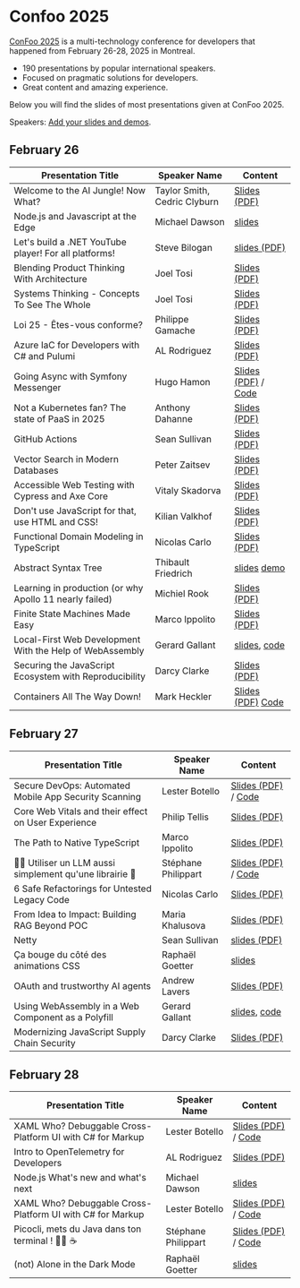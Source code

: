 # Confoo 2025

[ConFoo 2025](https://www.confoo.ca/en/2025) is a multi-technology conference for developers that happened from February 26-28, 2025 in Montreal.

- 190 presentations by popular international speakers.
- Focused on pragmatic solutions for developers.
- Great content and amazing experience.

Below you will find the slides of most presentations given at ConFoo 2025.

Speakers: [Add your slides and demos](CONTRIBUTING.md).

## February 26

| Presentation Title                  | Speaker Name                 | Content                                                                                                              |
| ----------------------------------- | ---------------------------- | -------------------------------------------------------------------------------------------------------------------- |
| Welcome to the AI Jungle! Now What? | Taylor Smith, Cedric Clyburn | [Slides (PDF)](26-02-2025/Welcome_to_the_AI_Jungle-Now_What-Taylor_Smith-Cedric_Clyburn.pdf)                         |
| Node.js and Javascript at the Edge  | Michael Dawson               | [slides](2025-02-26/Nodejs_and_JavaScript_at_the_Edge-Michael_Dawson.pdf) |
| Let's build a .NET YouTube player! For all platforms! | Steve Bilogan | [slides (PDF)](/26-02-2025/Lets_build_a_NET_YouTube_player_For_all_platforms-Steve_Bilogan.pdf)                                  |
| Blending Product Thinking With Architecture | Joel Tosi | [Slides (PDF)](26-02-2025/Blending_Product_Thinking_With_Architecture-Joel_Tosi.pdf)                                             |
| Systems Thinking - Concepts To See The Whole | Joel Tosi | [Slides (PDF)](26-02-2025/Systems_Thinking_Concepts_To_See_The_Whole-Joel_Tosi.pdf)                                              |
| Loi 25 - Êtes-vous conforme? | Philippe Gamache             | [Slides (PDF)](2025-02-26/loi-25-etes-vous-conforme-philippe-gamache.pdf)             |
| Azure IaC for Developers with C# and Pulumi | AL Rodriguez | [Slides (PDF)](26-02-2025/Azure_IaC_for_Developers_with_CSharp_and_Pulumi-AL_Rodriguez.pdf)                                      |
| Going Async with Symfony Messenger  | Hugo Hamon | [Slides (PDF)](2025-02-26/Going_Async_with_Symfony_Messenger-Hugo_Hamon.pdf) / [Code](https://github.com/hhamon/messenger-talk)  |
| Not a Kubernetes fan? The state of PaaS in 2025 | Anthony Dahanne | [Slides (PDF)](2025-02-26/Not_a_Kubernetes_fan_The_state_of_PaaS_in_2025-anthony_dahanne.pdf) |
| GitHub Actions                                        | Sean Sullivan                | [Slides (PDF)](26-02-2025/github_actions_sean_sullivan.pdf)                                                          |
| Vector Search in Modern Databases | Peter Zaitsev | [Slides (PDF)](26-02-2025/Vector_search_in_modern_databases-Peter_Zaitsev.pdf) |
| Accessible Web Testing with Cypress and Axe Core | Vitaly Skadorva             | [Slides (PDF)](26-02-2025/Accessible_Web_Testing_with_Cypress_and_Axe_Core-Vitaly_Skadorva.pdf) |
| Don't use JavaScript for that, use HTML and CSS! | Kilian Valkhof | [Slides (PDF)](26-02-2025/dont_use_javascript_for_that-kilian_valkhof.pdf)
| Functional Domain Modeling in TypeScript | Nicolas Carlo | [Slides (PDF)](26-02-2025/Functional_Domain_Modeling_in_TypeScript-Nicolas_Carlo.pdf) |
| Abstract Syntax Tree | Thibault Friedrich | [slides](2025-02-26/abstract_syntax_tree-Thibault_Friedrich.pdf) [demo](2025-02-26/abstract_syntax_tree-Thibault_Friedrich.zip) |
| Learning in production (or why Apollo 11 nearly failed) | Michiel Rook | [Slides (PDF)](https://github.com/confooca/2025/blob/main/2025-02-26/Learning_In_Production-Michiel_Rook.pdf) |
| Finite State Machines Made Easy | Marco Ippolito | [Slides (PDF)](26-02-2025/Finite_State_Machines_Made_Easy-Marco_Ippolito.pdf) |
| Local-First Web Development With the Help of WebAssembly | Gerard Gallant | [slides](26-02-2025/local_first_web_development_with_the_help_of_webassembly-gerard_gallant.pdf), [code](26-02-2025/local_first_web_development_with_the_help_of_webassembly-gerard_gallant.zip) |
| Securing the JavaScript Ecosystem with Reproducibility | Darcy Clarke | [Slides (PDF)](26-02-2025/Securing_the_JavaScript_Ecosystem_with_Reproducibility-Darcy_Clarke.pdf) |
| Containers All The Way Down! | Mark Heckler | [Slides (PDF)](26-02-2025/Containers_All_The_Way_Down-Mark_Heckler.pdf) [Code](https://github.com/mkheck/catwd-demo) |

## February 27

| Presentation Title | Speaker Name  | Content |
|--------------------|---------------|---------|
| Secure DevOps: Automated Mobile App Security Scanning | Lester Botello | [Slides (PDF)](27-02-2025/LesterB%20-%20Confoo2025%20-%20Secure%20DevOps.pdf)  / [Code](https://github.com/nventive/FlutterApplicationTemplate) |
| Core Web Vitals and their effect on User Experience | Philip Tellis | [Slides (PDF)](https://speakerdeck.com/bluesmoon/core-web-vitals-and-their-effect-on-user-experience) |
| The Path to Native TypeScript | Marco Ippolito | [Slides (PDF)](27-02-2025/The_Path_to_Native_TypeScript-Marco_Ippolito.pdf) |
| 👨‍💻 Utiliser un LLM aussi simplement qu'une librairie 🤖 | Stéphane Philippart | [Slides (PDF)](27-02-2025/Utiliser_un_LLM_aussi_simplement_qu_une_librairie-stephane_philippart.pdf)  / [Code](https://github.com/philippart-s/ai-as-lib)|
| 6 Safe Refactorings for Untested Legacy Code | Nicolas Carlo | [Slides (PDF)](27-02-2025/6_Safe_Refactorings_for_Untested_Legacy_Code-Nicolas_Carlo.pdf) |
| From Idea to Impact: Building RAG Beyond POC | Maria Khalusova | [Slides (PDF)](27-02-2025/From_Idea_to_Impact_Building_RAG_Beyond_POC-Maria_Khalusova.pdf) |
| Netty                                                 | Sean Sullivan | [slides (PDF)](27-02-2025/netty_sean_sullivan.pdf)|
| Ça bouge du côté des animations CSS | Raphaël Goetter | [slides](27-02-2025/Animations_CSS-raphael_goetter.pdf) |
| OAuth and trustworthy AI agents | Andrew Lavers | [Slides (PDF)](27-02-2025/oauth_and_trustworthy_ai_agents-andrew_lavers.pdf) |
| Using WebAssembly in a Web Component as a Polyfill | Gerard Gallant | [slides](27-02-2025/using_webassembly_in_a_web_component_as_a_polyfill-gerard_gallant.pdf), [code](27-02-2025/using_webassembly_in_a_web_component_as_a_polyfill-gerard_gallant.zip) |
| Modernizing JavaScript Supply Chain Security | Darcy Clarke | [Slides (PDF)](27-02-2025/Modernizing_JavaScript_Supply_Chain_Security-Darcy_Clarke.pdf)

## February 28

| Presentation Title | Speaker Name  | Content |
|--------------------|---------------|---------|
| XAML Who? Debuggable Cross-Platform UI with C# for Markup | Lester Botello | [Slides (PDF)](28-02-2025/LesterB%20-%20Confoo2025%20-%20XAML%20Who.pdf)  / [Code](https://github.com/lesterbotello/ConFoo2025)
| Intro to OpenTelemetry for Developers | AL Rodriguez | [Slides (PDF)](28-02-2025/Intro_to_OpenTelemetry_for_Developers-AL_Rodriguez.pdf) |
| Node.js What's new and what's next | Michael Dawson | [slides](https://github.com/confooca/2025/blob/main/28-02-2025/Nodejs_whats_new_and_whats_next-Michael_Dawson.pdf)
| XAML Who? Debuggable Cross-Platform UI with C# for Markup | Lester Botello | [Slides (PDF)](28-02-2025/LesterB%20-%20Confoo2025%20-%20XAML%20Who.pdf)  / [Code](https://github.com/lesterbotello/ConFoo2025)
| Picocli, mets du Java dans ton terminal ! 🧑‍💻 ☕️ | Stéphane Philippart | [Slides (PDF)](28-02-2025/Picocli_mets_du_Java_dans_ton_terminal-stephane_philippart.pdf)  / [Code](https://github.com/philippart-s/jarvis)|
| (not) Alone in the Dark Mode       | Raphaël Goetter | [slides](28-02-2025/Darkmode-raphael_goetter.pdf)                       |
